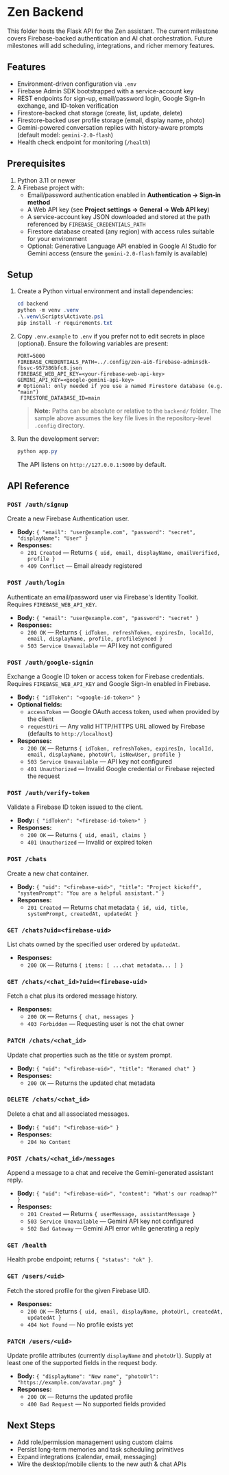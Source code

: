 # Zen Backend

This folder hosts the Flask API for the Zen assistant. The current milestone covers Firebase-backed authentication and AI chat orchestration. Future milestones will add scheduling, integrations, and richer memory features.

## Features

- Environment-driven configuration via `.env`
- Firebase Admin SDK bootstrapped with a service-account key
- REST endpoints for sign-up, email/password login, Google Sign-In exchange, and ID-token verification
- Firestore-backed chat storage (create, list, update, delete)
- Firestore-backed user profile storage (email, display name, photo)
- Gemini-powered conversation replies with history-aware prompts (default model: `gemini-2.0-flash`)
- Health check endpoint for monitoring (`/health`)

## Prerequisites

1. Python 3.11 or newer
2. A Firebase project with:
   - Email/password authentication enabled in **Authentication → Sign-in method**
   - A Web API key (see **Project settings → General → Web API key**)
   - A service-account key JSON downloaded and stored at the path referenced by `FIREBASE_CREDENTIALS_PATH`
   - Firestore database created (any region) with access rules suitable for your environment
   - Optional: Generative Language API enabled in Google AI Studio for Gemini access (ensure the `gemini-2.0-flash` family is available)

## Setup

1. Create a Python virtual environment and install dependencies:

   ```powershell
   cd backend
   python -m venv .venv
   .\.venv\Scripts\Activate.ps1
   pip install -r requirements.txt
   ```

2. Copy `.env.example` to `.env` if you prefer not to edit secrets in place (optional). Ensure the following variables are present:

   ```dotenv
   PORT=5000
   FIREBASE_CREDENTIALS_PATH=../.config/zen-ai6-firebase-adminsdk-fbsvc-957386bfc8.json
   FIREBASE_WEB_API_KEY=<your-firebase-web-api-key>
   GEMINI_API_KEY=<google-gemini-api-key>
   # Optional: only needed if you use a named Firestore database (e.g. "main")
    FIRESTORE_DATABASE_ID=main
   ```

   > **Note:** Paths can be absolute or relative to the `backend/` folder. The sample above assumes the key file lives in the repository-level `.config` directory.

3. Run the development server:

   ```powershell
   python app.py
   ```

   The API listens on `http://127.0.0.1:5000` by default.

## API Reference

### `POST /auth/signup`
Create a new Firebase Authentication user.

- **Body:** `{ "email": "user@example.com", "password": "secret", "displayName": "User" }`
- **Responses:**
   - `201 Created` — Returns `{ uid, email, displayName, emailVerified, profile }`
  - `409 Conflict` — Email already registered

### `POST /auth/login`
Authenticate an email/password user via Firebase's Identity Toolkit. Requires `FIREBASE_WEB_API_KEY`.

- **Body:** `{ "email": "user@example.com", "password": "secret" }`
- **Responses:**
   - `200 OK` — Returns `{ idToken, refreshToken, expiresIn, localId, email, displayName, profile, profileSynced }`
  - `503 Service Unavailable` — API key not configured

### `POST /auth/google-signin`
Exchange a Google ID token or access token for Firebase credentials. Requires `FIREBASE_WEB_API_KEY` and Google Sign-In enabled in Firebase.

- **Body:** `{ "idToken": "<google-id-token>" }`
- **Optional fields:**
   - `accessToken` — Google OAuth access token, used when provided by the client
   - `requestUri` — Any valid HTTP/HTTPS URL allowed by Firebase (defaults to `http://localhost`)
- **Responses:**
   - `200 OK` — Returns `{ idToken, refreshToken, expiresIn, localId, email, displayName, photoUrl, isNewUser, profile }`
   - `503 Service Unavailable` — API key not configured
   - `401 Unauthorized` — Invalid Google credential or Firebase rejected the request

### `POST /auth/verify-token`
Validate a Firebase ID token issued to the client.

- **Body:** `{ "idToken": "<firebase-id-token>" }`
- **Responses:**
  - `200 OK` — Returns `{ uid, email, claims }`
  - `401 Unauthorized` — Invalid or expired token

### `POST /chats`
Create a new chat container.

- **Body:** `{ "uid": "<firebase-uid>", "title": "Project kickoff", "systemPrompt": "You are a helpful assistant." }`
- **Responses:**
   - `201 Created` — Returns chat metadata `{ id, uid, title, systemPrompt, createdAt, updatedAt }`

### `GET /chats?uid=<firebase-uid>`
List chats owned by the specified user ordered by `updatedAt`.

- **Responses:**
   - `200 OK` — Returns `{ items: [ ...chat metadata... ] }`

### `GET /chats/<chat_id>?uid=<firebase-uid>`
Fetch a chat plus its ordered message history.

- **Responses:**
   - `200 OK` — Returns `{ chat, messages }`
   - `403 Forbidden` — Requesting user is not the chat owner

### `PATCH /chats/<chat_id>`
Update chat properties such as the title or system prompt.

- **Body:** `{ "uid": "<firebase-uid>", "title": "Renamed chat" }`
- **Responses:**
   - `200 OK` — Returns the updated chat metadata

### `DELETE /chats/<chat_id>`
Delete a chat and all associated messages.

- **Body:** `{ "uid": "<firebase-uid>" }`
- **Responses:**
   - `204 No Content`

### `POST /chats/<chat_id>/messages`
Append a message to a chat and receive the Gemini-generated assistant reply.

- **Body:** `{ "uid": "<firebase-uid>", "content": "What's our roadmap?" }`
- **Responses:**
   - `201 Created` — Returns `{ userMessage, assistantMessage }`
   - `503 Service Unavailable` — Gemini API key not configured
   - `502 Bad Gateway` — Gemini API error while generating a reply

### `GET /health`
Health probe endpoint; returns `{ "status": "ok" }`.

### `GET /users/<uid>`
Fetch the stored profile for the given Firebase UID.

- **Responses:**
   - `200 OK` — Returns `{ uid, email, displayName, photoUrl, createdAt, updatedAt }`
   - `404 Not Found` — No profile exists yet

### `PATCH /users/<uid>`
Update profile attributes (currently `displayName` and `photoUrl`). Supply at least one of the supported fields in the request body.

- **Body:** `{ "displayName": "New name", "photoUrl": "https://example.com/avatar.png" }`
- **Responses:**
   - `200 OK` — Returns the updated profile
   - `400 Bad Request` — No supported fields provided

## Next Steps

- Add role/permission management using custom claims
- Persist long-term memories and task scheduling primitives
- Expand integrations (calendar, email, messaging)
- Wire the desktop/mobile clients to the new auth & chat APIs
